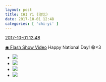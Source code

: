```yaml
---
layout: post
title: CHI Yi (池忆)
date: 2017-10-01 12:48
categories: [ 'chi-yi' ]
---
```


<div class="weibo-info">
  <a href="http://weibo.com/6117581836/FolqMxBiG">2017-10-01 12:48</a>
</div>

[◉ Flash Show Video](http://www.miaopai.com/show/41MSc-NPjgRa02bQZ-iQrmlBNqHSshwYMNMPIA__.htm) Happy National Day! :grin:×3

<!-- more -->

<ul class="weibo-pic-list-2">
  <li class="weibo-pic">
    <a href="http://wx2.sinaimg.cn/mw690/006G0KuMgy1fk2nebgvfkj30qo0qoaea.jpg"><img src="http://wx2.sinaimg.cn/thumb150/006G0KuMgy1fk2nebgvfkj30qo0qoaea.jpg" /></a>
  </li>
  <li class="weibo-pic">
    <a href="http://wx3.sinaimg.cn/mw690/006G0KuMgy1fk2nehjng2j30qo0zktjd.jpg"><img src="http://wx3.sinaimg.cn/thumb150/006G0KuMgy1fk2nehjng2j30qo0zktjd.jpg" /></a>
  </li>
  <li class="weibo-pic">
    <a href="http://wx3.sinaimg.cn/mw690/006G0KuMgy1fk2nej5b57j30qo0qo0vv.jpg"><img src="http://wx3.sinaimg.cn/thumb150/006G0KuMgy1fk2nej5b57j30qo0qo0vv.jpg" /></a>
  </li>
  <li class="weibo-pic">
    <a href="http://wx1.sinaimg.cn/mw690/006G0KuMgy1fk2ne8xjt3j30zk0qowm9.jpg"><img src="http://wx1.sinaimg.cn/thumb150/006G0KuMgy1fk2ne8xjt3j30zk0qowm9.jpg" /></a>
  </li>
</ul>
